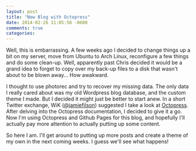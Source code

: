 ```yaml
---
layout: post
title: "New Blog with Octopress"
date: 2014-02-26 11:05:58 -0600
comments: true
categories: 
---
```

Well, this is embarrassing. A few weeks ago I decided to change things up a bit on my server, move from Ubuntu to Arch Linux, reconfigure a few things and do some clean-up. Well, apparently past Chris decided it would be a grand idea to forget to copy over my back-up files to a disk that wasn't about to be blown away... How awakward.

I thought to use photorec and try to recover my missing data. The only data I really cared about was my old Wordpress blog database, and the custom theme I made. But I decided it might just be better to start anew. In a short Twitter exchange, WiK (<a href="https://twitter.com/jaimefilson">@jamiefilson</a>) suggested I take a look at <a href="http://octopress.org">Octopress</a>. After delving into the Octopress documentation, I decided to give it a go. Now I'm using Octopress and Github Pages for this blog, and hopefully I'll actually pay more attention to actually putting up some content.

So here I am. I'll get around to putting up more posts and create a theme of my own in the next coming weeks. I guess we'll see what happens!
